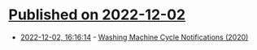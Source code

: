# [Published on 2022-12-02](index.md)

* [2022-12-02, 16:16:14](https://news.ycombinator.com/item?id=33832483) - [Washing Machine Cycle Notifications (2020)](https://www.malachisoord.com/2020/04/08/washing-machine-cycle-notifications/)
